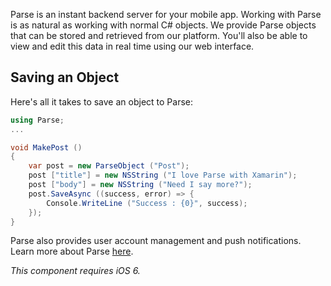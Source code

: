Parse is an instant backend server for your mobile app. Working with
Parse is as natural as working with normal C# objects.  We provide Parse
objects that can be stored and retrieved from our platform. You'll also
be able to view and edit this data in real time using our web interface.

## Saving an Object

Here's all it takes to save an object to Parse:

```csharp
using Parse;
...

void MakePost ()
{
	var post = new ParseObject ("Post");
	post ["title"] = new NSString ("I love Parse with Xamarin");
	post ["body"] = new NSString ("Need I say more?");
	post.SaveAsync ((success, error) => {
		Console.WriteLine ("Success : {0}", success);
	});
}
```

Parse also provides user account management and push
notifications. Learn more about Parse [here](https://parse.com/about/index).
 
*This component requires iOS 6.*
